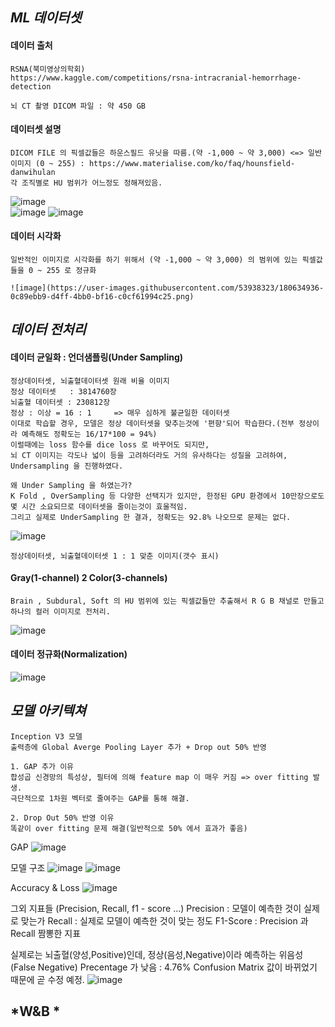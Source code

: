 
## *ML 데이터셋*

#### 데이터 출처

    RSNA(북미영상의학회)
    https://www.kaggle.com/competitions/rsna-intracranial-hemorrhage-detection
    
    뇌 CT 촬영 DICOM 파일 : 약 450 GB
    
#### 데이터셋 설명

    DICOM FILE 의 픽셀값들은 하운스필드 유닛을 따름.(약 -1,000 ~ 약 3,000) <=> 일반 이미지 (0 ~ 255) : https://www.materialise.com/ko/faq/hounsfield-danwihulan
    각 조직별로 HU 범위가 어느정도 정해져있음.
![image](https://user-images.githubusercontent.com/53938323/180634915-18084174-0ae6-4424-8fbd-12559a013bf8.png)   
![image](https://user-images.githubusercontent.com/53938323/180634801-c47fd1f4-6ebd-4474-8116-0972885394e8.png)
![image](https://user-images.githubusercontent.com/53938323/180634815-98d944f6-ae7c-406b-bc6f-3d47ca28b69b.png)

    
#### 데이터 시각화

    일반적인 이미지로 시각화를 하기 위해서 (약 -1,000 ~ 약 3,000) 의 범위에 있는 픽셀값들을 0 ~ 255 로 정규화

    ![image](https://user-images.githubusercontent.com/53938323/180634936-0c89ebb9-d4ff-4bb0-bf16-c0cf61994c25.png)

## *데이터 전처리*

#### 데이터 균일화 : 언더샘플링(Under Sampling)
    정상데이터셋, 뇌출혈데이터셋 원래 비율 이미지
    정상 데이터셋   : 3814760장
    뇌출혈 데이터셋 : 230812장
    정상 : 이상 = 16 : 1     => 매우 심하게 불균일한 데이터셋
    이대로 학습할 경우, 모델은 정상 데이터셋을 맞추는것에 '편향'되어 학습한다.(전부 정상이라 예측해도 정확도는 16/17*100 = 94%)
    이럴때에는 loss 함수를 dice loss 로 바꾸어도 되지만,
    뇌 CT 이미지는 각도나 넓이 등을 고려하더라도 거의 유사하다는 성질을 고려하여, Undersampling 을 진행하였다. 
    
    왜 Under Sampling 을 하였는가?
    K Fold , OverSampling 등 다양한 선택지가 있지만, 한정된 GPU 환경에서 10만장으로도 몇 시간 소요되므로 데이터셋을 줄이는것이 효울적임.
    그리고 실제로 UnderSampling 한 결과, 정확도는 92.8% 나오므로 문제는 없다.
    
![image](https://user-images.githubusercontent.com/53938323/180634984-e683baa9-7627-4e29-b714-7bd6dbef98dd.png)

    정상데이터셋, 뇌출혈데이터셋 1 : 1 맞춘 이미지(갯수 표시)
    

#### Gray(1-channel) 2 Color(3-channels)
    Brain , Subdural, Soft 의 HU 범위에 있는 픽셀값들만 추출해서 R G B 채널로 만들고 하나의 컬러 이미지로 전처리.
![image](https://user-images.githubusercontent.com/53938323/180635631-bb138810-5eda-4386-9730-c82d2e4de0b3.png)

  
#### 데이터 정규화(Normalization)

![image](https://user-images.githubusercontent.com/53938323/180635738-3c25d57e-c297-4a44-8fa0-93639475b052.png)


## *모델 아키텍쳐*

    Inception V3 모델
    출력층에 Global Averge Pooling Layer 추가 + Drop out 50% 반영
    
    1. GAP 추가 이유
    합성곱 신경망의 특성상, 필터에 의해 feature map 이 매우 커짐 => over fitting 발생.
    극단적으로 1차원 벡터로 줄여주는 GAP를 통해 해결.
    
    2. Drop Out 50% 반영 이유
    똑같이 over fitting 문제 해결(일반적으로 50% 에서 효과가 좋음)
    
GAP
![image](https://user-images.githubusercontent.com/53938323/180635855-c2b9c97f-a9ed-48d0-976f-883e44fec892.png)

모델 구조
![image](https://user-images.githubusercontent.com/53938323/180635777-3664bf8f-3815-47bf-ab2e-da97d470715b.png)
![image](https://user-images.githubusercontent.com/53938323/180636147-eac35643-9505-4935-a23c-72548b52da79.png)

Accuracy & Loss
![image](https://user-images.githubusercontent.com/53938323/180636180-1ac2dcab-964c-450b-9cd0-703060828d67.png)

그외 지표들
(Precision, Recall, f1 - score ...)
Precision : 모델이 예측한 것이 실제로 맞는가
Recall : 실제로 모델이 예측한 것이 맞는 정도
F1-Score : Precision 과 Recall 짬뽕한 지표 

실제로는 뇌출혈(양성,Positive)인데, 정상(음성,Negative)이라 예측하는 위음성(False Negative) Precentage 가 낮음 : 4.76% 
Confusion Matrix 값이 바뀌었기 때문에 곧 수정 예정.
![image](https://user-images.githubusercontent.com/53938323/180636239-ffc1fdff-941f-4b93-9742-cdcdd7b5714e.png)



## *W&B *
